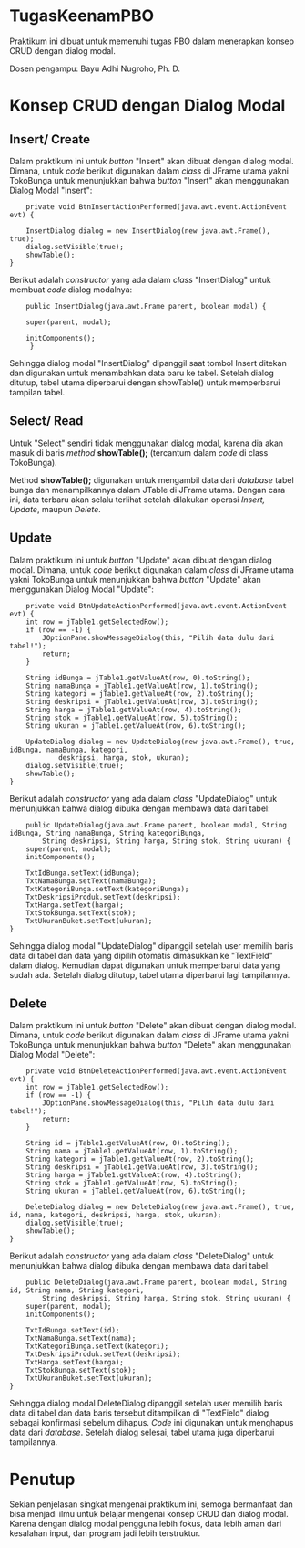 # TugasKeenamPBO
Praktikum ini dibuat untuk memenuhi tugas PBO dalam menerapkan konsep CRUD dengan dialog modal.

Dosen pengampu: Bayu Adhi Nugroho, Ph. D.
# Konsep CRUD dengan Dialog Modal
## Insert/ Create
Dalam praktikum ini untuk _button_ "Insert" akan dibuat dengan dialog modal. Dimana, untuk _code_ berikut digunakan dalam _class_ di JFrame utama yakni TokoBunga untuk menunjukkan bahwa _button_ "Insert" akan menggunakan Dialog Modal "Insert":

        private void BtnInsertActionPerformed(java.awt.event.ActionEvent evt) {                                          

        InsertDialog dialog = new InsertDialog(new java.awt.Frame(), true);
        dialog.setVisible(true);
        showTable();
    } 

Berikut adalah _constructor_ yang ada dalam _class_ "InsertDialog" untuk membuat _code_ dialog modalnya:

        public InsertDialog(java.awt.Frame parent, boolean modal) {
        
        super(parent, modal);
        
        initComponents();
         }

Sehingga dialog modal "InsertDialog" dipanggil saat tombol Insert ditekan dan digunakan untuk menambahkan data baru ke tabel. Setelah dialog ditutup, tabel utama diperbarui dengan showTable() untuk memperbarui tampilan tabel.
## Select/ Read
Untuk "Select" sendiri tidak menggunakan dialog modal, karena dia akan masuk di baris _method_ **showTable();** (tercantum dalam _code_ di class TokoBunga). 

Method **showTable();** digunakan untuk mengambil data dari _database_ tabel bunga dan menampilkannya dalam JTable di JFrame utama. Dengan cara ini, data terbaru akan selalu terlihat setelah dilakukan operasi _Insert, Update_, maupun _Delete_.
## Update
Dalam praktikum ini untuk _button_ "Update" akan dibuat dengan dialog modal. Dimana, untuk _code_ berikut digunakan dalam _class_ di JFrame utama yakni TokoBunga untuk menunjukkan bahwa _button_ "Update" akan menggunakan Dialog Modal "Update":

        private void BtnUpdateActionPerformed(java.awt.event.ActionEvent evt) {                                          
        int row = jTable1.getSelectedRow();
        if (row == -1) {
            JOptionPane.showMessageDialog(this, "Pilih data dulu dari tabel!");
            return;
        }

        String idBunga = jTable1.getValueAt(row, 0).toString();
        String namaBunga = jTable1.getValueAt(row, 1).toString();
        String kategori = jTable1.getValueAt(row, 2).toString();
        String deskripsi = jTable1.getValueAt(row, 3).toString();
        String harga = jTable1.getValueAt(row, 4).toString();
        String stok = jTable1.getValueAt(row, 5).toString();
        String ukuran = jTable1.getValueAt(row, 6).toString();

        UpdateDialog dialog = new UpdateDialog(new java.awt.Frame(), true, idBunga, namaBunga, kategori,
                deskripsi, harga, stok, ukuran);
        dialog.setVisible(true);
        showTable();
    }     

Berikut adalah _constructor_ yang ada dalam _class_ "UpdateDialog" untuk menunjukkan bahwa dialog dibuka dengan membawa data dari tabel:

        public UpdateDialog(java.awt.Frame parent, boolean modal, String idBunga, String namaBunga, String kategoriBunga,
            String deskripsi, String harga, String stok, String ukuran) {
        super(parent, modal);
        initComponents();

        TxtIdBunga.setText(idBunga);
        TxtNamaBunga.setText(namaBunga);
        TxtKategoriBunga.setText(kategoriBunga);
        TxtDeskripsiProduk.setText(deskripsi);
        TxtHarga.setText(harga);
        TxtStokBunga.setText(stok);
        TxtUkuranBuket.setText(ukuran);
    }

Sehingga dialog modal "UpdateDialog" dipanggil setelah user memilih baris data di tabel dan data yang dipilih otomatis dimasukkan ke "TextField" dalam dialog. Kemudian dapat digunakan untuk memperbarui data yang sudah ada. Setelah dialog ditutup, tabel utama diperbarui lagi tampilannya.
## Delete
Dalam praktikum ini untuk _button_ "Delete" akan dibuat dengan dialog modal. Dimana, untuk _code_ berikut digunakan dalam _class_ di JFrame utama yakni TokoBunga untuk menunjukkan bahwa _button_ "Delete" akan menggunakan Dialog Modal "Delete":

        private void BtnDeleteActionPerformed(java.awt.event.ActionEvent evt) {                                          
        int row = jTable1.getSelectedRow();
        if (row == -1) {
            JOptionPane.showMessageDialog(this, "Pilih data dulu dari tabel!");
            return;
        }

        String id = jTable1.getValueAt(row, 0).toString();
        String nama = jTable1.getValueAt(row, 1).toString();
        String kategori = jTable1.getValueAt(row, 2).toString();
        String deskripsi = jTable1.getValueAt(row, 3).toString();
        String harga = jTable1.getValueAt(row, 4).toString();
        String stok = jTable1.getValueAt(row, 5).toString();
        String ukuran = jTable1.getValueAt(row, 6).toString();

        DeleteDialog dialog = new DeleteDialog(new java.awt.Frame(), true, id, nama, kategori, deskripsi, harga, stok, ukuran);
        dialog.setVisible(true);
        showTable();
    } 

Berikut adalah _constructor_ yang ada dalam _class_ "DeleteDialog" untuk menunjukkan bahwa dialog dibuka dengan membawa data dari tabel:

        public DeleteDialog(java.awt.Frame parent, boolean modal, String id, String nama, String kategori,
            String deskripsi, String harga, String stok, String ukuran) {
        super(parent, modal);
        initComponents();

        TxtIdBunga.setText(id);
        TxtNamaBunga.setText(nama);
        TxtKategoriBunga.setText(kategori);
        TxtDeskripsiProduk.setText(deskripsi);
        TxtHarga.setText(harga);
        TxtStokBunga.setText(stok);
        TxtUkuranBuket.setText(ukuran);
    }

Sehingga dialog modal DeleteDialog dipanggil setelah user memilih baris data di tabel dan data baris tersebut ditampilkan di "TextField" dialog sebagai konfirmasi sebelum dihapus. _Code_ ini digunakan untuk menghapus data dari _database_. Setelah dialog selesai, tabel utama juga diperbarui tampilannya.

# Penutup
Sekian penjelasan singkat mengenai praktikum ini, semoga bermanfaat dan bisa menjadi ilmu untuk belajar mengenai konsep CRUD dan dialog modal. Karena dengan dialog modal pengguna lebih fokus, data lebih aman dari kesalahan input, dan program jadi lebih terstruktur.
